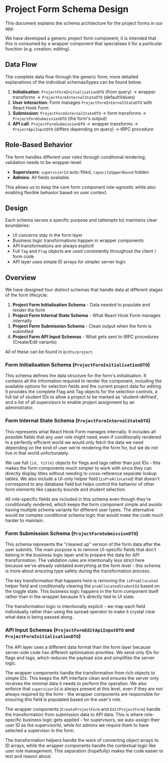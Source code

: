 # Project Form Schema Design

This document explains the schema architecture for the project forms in our app.

We have developed a generic project form component;
it is intended that this is consumed by a wrapper component that specialises it for a particular function (e.g. creation, editing).

## Data Flow

The complete data flow through the generic form; more detailed explanations of the individual schemas/types can be found below.

1. **Initialisation**: `ProjectFormInitialisationDTO` (from query) -> wrapper transforms -> `ProjectFormInternalStateDTO` (defaultValues)
2. **User interaction**: Form manages `ProjectFormInternalStateDTO` with React Hook Form
3. **Submission**: `ProjectFormInternalStateDTO` -> form transforms -> `ProjectFormSubmissionDTO` (the form's output)
4. **API call**: `ProjectFormSubmissionDTO` -> wrapper transforms -> `ProjectApiInputDTO` (differs depending on query) -> tRPC procedure

## Role-Based Behavior

The form handles different user roles through conditional rendering; validation needs to be wrapper-level:

- **Supervisors**: `supervisorId` auto-filled, `capacityUpperBound` hidden
- **Admins**: All fields available.

This allows us to keep the core form component role-agnostic while also enabling flexible behavior based on user context.

## Design

Each schema serves a specific purpose and (attempts to) maintains clear boundaries:

- UI concerns stay in the form layer
- Business logic transformations happen in wrapper components
- API transformations are always explicit!
- Full `Tag` and `Flag` objects are used consistently throughout the client / form code
- API layer uses simple ID arrays for simpler server logic

## Overview

We have designed four distinct schemas that handle data at different stages of the form lifecycle:

1. **Project Form Initialisation Schema** - Data needed to populate and render the form
2. **Project Form Internal State Schema** - What React Hook Form manages internally
3. **Project Form Submission Schema** - Clean output when the form is submitted
4. **Project Form API Input Schemas** - What gets sent to tRPC procedures (Create/Edit variants)

All of these can be found in `@/dto/project`.

### Form Initialisation Schema (`ProjectFormInitialisationDTO`)

This schema defines the data structure for the form's initialisation. It contains all the information required to render the component, including the available options for selection fields and the current project data for editing. It provides the complete Flag and Tag objects for the selection controls, a full list of student IDs to allow a project to be marked as 'student-defined', and a list of all supervisors to enable project assignment by an administrator.

### Form Internal State Schema (`ProjectFormInternalStateDTO`)

This represents what React Hook Form manages internally. It includes all possible fields that any user role might need, even if conditionally rendered. In a perfectly efficient world we would only fetch the data we need depending on the kind of user we're rendering the form for, but we do not live in that world unfortunately.

We use full `{id, title}` objects for flags and tags rather than just IDs - this makes the form components much simpler to work with since they can directly display titles without needing to cross-reference separate lookup tables. We also include a UI-only helper field (`isPreAllocated`) that doesn't correspond to any database field but helps control the behavior of other form elements like capacity bounds and student selection.

All role-specific fields are included in this schema even though they're conditionally rendered, which keeps the form component simple and avoids having multiple schema variants for different user types. The alternative would be complex conditional schema logic that would make the code much harder to maintain.

### Form Submission Schema (`ProjectFormSubmissionDTO`)

This schema represents the "cleaned up" version of the form data after the user submits. The main purpose is to remove UI-specific fields that don't belong in the business logic layer and to prepare the data for API transformation. The validation rules are intentionally less strict here because we've already validated everything at the form level - this schema is more about ensuring type safety during the transformation process.

The key transformation that happens here is removing the `isPreAllocated` helper field and conditionally clearing the `preAllocatedStudentId` based on the toggle state. This business logic happens in the form component itself rather than in the wrapper because it's directly tied to UI state.

The transformation logic is intentionally explicit - we map each field individually rather than using the spread operator to make it crystal clear what data is being passed along.

### API Input Schemas (`ProjectFormEditApiInputDTO` and `ProjectFormInitialisationDTO`)

The API layer uses a different data format than the form layer because server-side code has different optimisation priorities. We send only IDs for flags and tags, which reduces the payload size and simplifies the server logic.

The wrapper components handle the transformation from rich objects to simple IDs. This keeps the API interface clean and ensures the server only receives the minimal data it needs to perform the operation. We also enforce that `supervisorId` is always present at this level, even if they are not always required by the form - the wrapper components are responsible for ensuring this field is populated based on the user's role.

The wrapper components (`CreateProjectForm` and `EditProjectForm`) handle the transformation from submission data to API data. This is where role-specific business logic gets applied - for supervisors, we auto-assign their user ID as the supervisorId, while for admins we require them to have selected a supervisor in the form.

The transformation helpers handle the work of converting object arrays to ID arrays, while the wrapper components handle the contextual logic like user role management. This separation (hopefully) makes the code easier to test and reason about.
